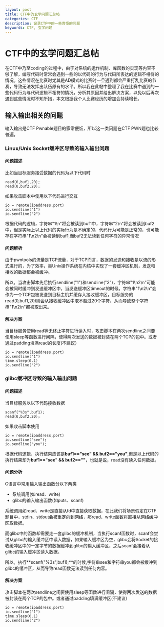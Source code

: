 ```yaml
---
layout: post
title: CTF中的玄学问题汇总帖
categories: CTF
description: 记录CTF中的一些奇怪的问题
keywords: CTF, 玄学问题
---
```


# CTF中的玄学问题汇总帖

在CTF中乃至coding的过程中，由于对系统的运作机制、库函数的实现等内容不够了解，编写代码时常常会遇到一些的以代码的行为与代码所表达的逻辑不相符的情况。这些情况在比赛时尤其是AD模式的比赛时一旦遇到都会严重打乱比赛的节奏，导致无法发挥出队伍原有的水平。所以我在此帖中整理了我在比赛中遇到的一些代码行为与代码逻辑不相符的情况，分析其原因并给出解决方案，以免以后再次遇到这些情况时不知所措，本文根据我个人比赛经历的增加会持续增长。

## 输入输出相关的问题

输入输出是CTF Pwnable题目的家常便饭，所以这一类问题在CTF PWN题也比较普遍。

### Linux/Unix Socket缓冲区导致的输入输出问题

#### 问题描述

比如当目标服务接受数据的代码为以下代码时

```
read(0,buf1,20);
read(0,buf2,20);
```

如果攻击脚本中使用以下代码进行交互

```
io = remote(ipaddress,port)
io.sendline("1")
io.sendline("2")
```

根据代码的逻辑，字符串"1\n"将会被读到buf1中，字符串"2\n"将会被读到buf2中，但是实际上以上代码的实际行为是不确定的，代码行为可能是正常的，也可能存在字符串"1\n2\n"会被读到buf1,而buf2无法读到任何字符的异常情况

#### 问题解析

由于pwntools的流量是TCP流量，对于TCP而言，数据的发送和接收是以流的形式进行的，为了效率，类Unix操作系统在内核中实现了一套缓冲区机制，发送和接收的数据都会被缓冲。

所以，当攻击脚本先后执行sendline("1")和sendline("2")，字符串"1\n2\n"可能会被同时缓冲到发送缓冲区中，当发送缓冲区timeout的时候，字符串"1\n2\n"会作为一个TCP包被发送到目标主机并缓存入接收缓冲区，目标服务的read(0,buf1,20)则会从接收缓冲区中取不超过20个字符，从而导致整个字符串"1\n2\n"都被取出来。

#### 解决方案
当目标服务使用read等无终止字符进行读入时，攻击脚本在两次sendline之间要使用sleep等函数进行间隔，使得两次发送的数据被封装在两个TCP的包中。或者通过padding填满read的长度(不建议）

```
io = remote(ipaddress,port)
io.sendline("1")
time.sleep(0.1)
io.sendline("2")
```

### glibc缓冲区导致的输入输出问题
#### 问题描述
当目标服务以以下代码接收数据

```
scanf("%3s",buf1);
read(0,buf2,20);
```

如果攻击脚本使用

```
io = remote(ipaddress,port)
io.sendline("see");
io.sendline("you");
```

根据代码逻辑，执行结果应该是**buf1=="see" && buf2=="you"**,但是以上代码的执行结果却为**buf1=="see" && buf2==""**，也就是说，read没有读入任何数据。

#### 问题分析
C语言中常用输入输出函数分以下两类

* 系统调用(如read、write)
* glibc的输入输出函数(如puts、scanf)

系统调用如read、write是直接从fd中直接获取数据，在此我们将场景假定在CTF题目中，stdin、stdout会被重定向到网络，那read、write函数将直接从网络缓冲区取数据。

而glibc中的函数却需要走一套glibc的缓冲机制，当执行scanf函数时，scanf会尝试从glibc的输入缓冲区中读入数据，如果输入缓冲区为空，glibc会将Socket的接收缓冲区中的一定字节的数据缓冲到glibc的输入缓冲区，之后scanf会接着从glibc的输入缓冲区读入数据。

所以，执行**scanf("%3s",buf1);**的时候,字符串see和字符串you都会被缓冲到glibc的缓冲区，从而导致read函数无法读到任何内容。

#### 解决方案

攻击脚本在两次sendline之间要使用sleep等函数进行间隔，使得两次发送的数据被封装在两个TCP的包中。或者通过padding填满缓冲区(不建议）

```
io = remote(ipaddress,port)
io.sendline("1")
time.sleep(0.1)
io.sendline("2")
```





